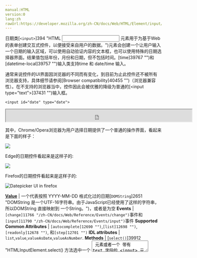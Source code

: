 ```yaml
---
manual:HTML
version:0
lang:zh
rawUrl:https://developer.mozilla.org/zh-CN/docs/Web/HTML/Element/input/date#Handling_browser_support
---
```






日期类[`<input>`]394 "HTML <input> 元素用于为基于Web的表单创建交互式控件，以便接受来自用户的数据。")元素会创建一个让用户输入一个日期的输入区域，可以使用自动验证内容的文本框，也可以使用特殊的日期选择器界面。结果值包括年份，月份和日期，但不包括时间。[time]39767 "")和[datetime-local]39757 "")输入类支持time 和 date/time 输入。



通常来说控件的UI界面因浏览器的不同而有变化，到目前为止此控件还不被所有浏览器支持，具体细节请参阅[Browser compatibility]40455 "")（浏览器兼容性）。在不支持的浏览器当中，控件因此会被优雅的降级为普通的[&lt;input type=&quot;text&quot;&gt;]37431 "")输入框。


```
<input id="date" type="date">
```


<iframe src='https://mdn.mozillademos.org/zh-CN/docs/Web/HTML/Element/Input/date$samples/Basic_example?revision=1358097' width='600' height='40'></iframe>





其中，Chrome/Opera浏览器为用户选择日期提供了一个普通的操作界面，看起来是下面的样子：



![](%39916.png "")



Edge的日期控件看起来是这样子的:



![](%39915.png "")



Firefox的日期控件看起来是这样子的:



![Datepicker UI in firefox](%39917.png "")


**[Value](%39812#Value "")** | 一个代表按照 YYYY-MM-DD 格式化过的日期[`DOMString`]2651 "DOMString 是一个UTF-16字符串。由于JavaScript已经使用了这样的字符串，所以DOMString 直接映射到 一个String。")，或者是为空 
**Events** | `[change]11766 "/zh-CN/docs/Web/Reference/Events/change")`事件和`[input]11790 "/zh-CN/docs/Web/Reference/Events/input")`事件 
**Supported Common Attributes** | `[autocomplete]12690 "")`,`[list]12698 "")`,`[readonly]12678 "")`, 和`[step]12701 "")` 
**IDL attributes** | `list`,`value`,`valueAsDate`,`valueAsNumber`. 
**Methods** | [`select()`]39912 "HTMLInputElement.select() 方法选中一个 <textarea> 元素或者一个 带有 text 字段的 <input> 元素里的所有内容。"),[`stepDown()`]12708 "此页面仍未被本地化, 期待您的翻译!"),[`stepUp()`]12710 "此页面仍未被本地化, 期待您的翻译!") 


## Value<a name="Value"></a>


一个[`DOMString`]2651 "DOMString 是一个UTF-16字符串。由于JavaScript已经使用了这样的字符串，所以DOMString 直接映射到 一个String。")代表着输入到输入框的日期值。您可以通过在`[value]12709 "")`属性中包含日期来为输入设置默认值，如下所示：


```
<input id="date" type="date" value="2017-06-01">
```


<iframe src='https://mdn.mozillademos.org/zh-CN/docs/Web/HTML/Element/Input/date$samples/Value?revision=1358097' width='600' height='40'></iframe>




有一点需要注意的是，在格式方面显示的日期与实际的不一样 — 显示的日期格式取决于用户浏览器的区域设定，而日期值的格式始终为`yyyy-mm-dd。`



当然你也可以在JavaScript中通过input元素的[`value`]39911 "此页面仍未被本地化, 期待您的翻译!")属性获取和设置日期值，例如:


```
var dateControl = document.querySelector('input[type="date"]');
dateControl.value = '2017-06-01';
```


这行代码查找类型为date的第一个input元素，并且将其值设置为2017-06-01（2017年6月1日）


## 使用日期输入控件<a name="使用日期输入控件"></a>


日期控件，一开始听起来可能觉得很方便。它们不仅提供了一个简单的日期选择UI界面，还规范了发往后台的数据格式，无论用户在什么区域。但是，由于浏览器支持的限制，&lt;input type=&quot;date&quot;&gt; 仍然存在一些问题。



我们将探寻一些关于 &lt;input type=&quot;date&quot;&gt; 基础的和更复杂的的用法，然后就以后减轻浏览器支持问题提供建议（请参阅[Handling browser support]40457 "")）。


### 日期控件基本用法<a name="日期控件基本用法"></a>


一个基础的 &lt;input&gt; 和[`<label>`]12227 "HTML 元素表示用户界面中项目的标题。")元素组合是 &lt;input type=&quot;date&quot;&gt; 最简单的使用方法，如下所示：


```
<form>
  <div>
    <label for="bday">Enter your birthday:</label>
    <input type="date" id="bday" name="bday">
  </div>
</form>
```


<iframe src='https://mdn.mozillademos.org/zh-CN/docs/Web/HTML/Element/Input/date$samples/Basic_uses_of_date?revision=1358097' width='600' height='40'></iframe>


### 设置日期最大和最小值<a name="设置日期最大和最小值"></a>


你可以通过`[min]12696 "")`和`[max]12697 "")`属性去限制用户的可选日期范围。在随后的例子中，我们将设定日期最小值为`2017-04-01`最大值为`2017-04-30`。


```
<form>
  <div>
    <label for="party">Choose your preferred party date:</label>
    <input type="date" id="party" name="party" min="2017-04-01" max="2017-04-30">
  </div>
</form>
```


<iframe src='https://mdn.mozillademos.org/zh-CN/docs/Web/HTML/Element/Input/date$samples/Setting_maximum_and_minimum_dates?revision=1358097' width='600' height='40'></iframe>



在结果中我们可以看到，只有2017年4月份的日期可选 — 输入框中可以编辑的部分只有 “日” 这部分，并且超出4月份以外的日期不能通过日期控件的选择小部件选择。



**注意**: 您应该可以使用step属性来改变每次最佳日期时步进（增加值）的天数（例如：或许你只希望使周六可以选）。但是，在编写本文的任何实现中，这似乎并不奏效。



### 控制输入框大小<a name="控制输入框大小"></a>


`<input type="date">`不支持表单属性`[size]12692 "")`. 对于大小需求，你必须祈求于[CSS]427 "")的帮助.


## 验证<a name="验证"></a>


默认情况下,`<input type="date">`对输入的值不会做任何校验。 UI实现通常不会让你输入任何不适日期的东西 — 这一点很有帮助 — 但是你任然可以留空或者 (在被优雅降级为`text`类型的输入框) 输入一个不合法的值 (例如： 4月32号)。



如果你使用`[min]12696 "")`和`[min]12696 "")`属性去限制可用日期 (参见[Setting maximum and minimum dates]40458 "")),对于支持的浏览器来说如果你尝试提交一个超出给定范围的日期，那么它将抛出一个错误。然而, 你必须检查这些结果以确保他们在这些日期范围内, 因为只有在用户设备上完全支持日期选择器的情况下，才能执行这些操作。



另外， 您可以使用`[required]12680 "")`属性强制填写日期, 如果你尝试提交一个未填写日期的域那么将会抛出错误。 至少在大多数浏览器是可以工作的。



让我们看一个例子 — 我们设置了日期的最大和最小值, 并且设定为必填:


```
<form>
  <div>
    <label for="party">Choose your preferred party date (required, April 1st to 20th):</label>
    <input type="date" id="party" name="party" min="2017-04-01" max="2017-04-20" required>
    <span class="validity"></span>
  </div>
  <div>
    <input type="submit">
  </div>
</form>
```


如果你尝试提交一个不完整日期的表单 (或者超出日期选择设定范围), 浏览器将会出现一个错误。 尝试一下这个例子:



<iframe src='https://mdn.mozillademos.org/zh-CN/docs/Web/HTML/Element/Input/date$samples/Validation?revision=1358097' width='600' height='100'></iframe>



这个截图是为那些浏览器不支持的人准备的:



![](%39918.png "")



这是上面例子使用的css。我们用[`:valid`]28248 ":valid CSS 伪类 表示任何其内容根据设置的输入类型正确地验证的<input> 或 <form> 元素。")and[`:invalid`]28015 "此页面仍未被本地化, 期待您的翻译!")属性去命名，以区别当前值的有效性 。我们必须把图标放在 input 旁边的[`<span>`]24248 "HTML <span> 元素是短语内容的通用行内容器，并没有任何特殊语义。可以使用它来编组元素以达到某种样式意图（通过使用类或者Id属性），或者这些元素有着共同的属性，比如lang。应该在没有其他合适的语义元素时才使用它。<span> 与 <div> 元素很相似，但 <div> 是一个 块元素 而 <span> 则是  行内元素 .")里面，而并不是它本身, 因为在Chrome中被放置在表单中生成的内容不能有效的样式化或者显示。


```
div {
    margin-bottom: 10px;
    display: flex;
    align-items: center;
}

label {
  display: inline-block;
  width: 300px;
}

input:invalid+span:after {
    content: '✖';
    padding-left: 5px;
}

input:valid+span:after {
    content: '✓';
    padding-left: 5px;
}
```


**重要**: HTML表单验证并不能替代脚本去确保输入值是有效的格式。一些人很容易调整HTML绕过验证，或者完全移除验证.。当然一些人也可能很容易的绕过你的验证，直接把数据提交到你的服务器。如果你的服务器无法验证它接收到的数据，当提交了不正确的数据之后可能会导致灾难性的后果 (或者数据量太大，错误的类型等等).



## 处理浏览器支持<a name="处理浏览器支持"></a>


正如刚才提到的，在编写本文时使用日期输入的主要问题就是 {anch(&quot;Browser compatibility&quot;, &quot;browser support&quot;)}} （浏览器支持）. 举一个例子, 在安卓系统的Firefox中选择器是这样子的:



![](%39919.png "")



在不支持的浏览器上会被降级为文本输入框, 但这同时带来了用户界面不统一（呈现的控件不同）和数据处理方面的问题。



第二个问题更为严重；正如我们早些时候提到的，对于日期输入框， 实际值总是会被格式化微`yyyy-mm-dd`. 另一方面对于文本输入框，默认情况下浏览器并不知道日期格式应该怎么样被格式化， 而且人们书写日期格式的方式有很多，例如:


* `ddmmyyyy`
* `dd/mm/yyyy`
* `mm/dd/yyyy`
* `dd-mm-yyyy`
* `mm-dd-yyyy`
* `Month dd yyyy`


解决这些问题的方法之一就是放置一个`[pattern]12693 "")`属性在日期控件上 。即使日期输入不使用它，文本输入将会用到。例如， 请尝试在不支持的浏览器上看下面的例子:


```
<form>
  <div>
    <label for="bday">Enter your birthday:</label>
    <input type="date" id="bday" name="bday" required pattern="[0-9]{4}-[0-9]{2}-[0-9]{2}">
    <span class="validity"></span>
  </div>
  <div>
    <input type="submit">
  </div>
</form>
```


<iframe src='https://mdn.mozillademos.org/zh-CN/docs/Web/HTML/Element/Input/date$samples/Handling_browser_support?revision=1358097' width='600' height='100'></iframe>



如果你尝试提交，如果你的输入不符合正则表达式`nnn-nn-nn`（`n`是0到9的数字）， 你将会看到浏览器显示一个错误(并且高亮显示输入无效) 。 当然，这并不能阻止人们输入无效的日期或者格式不正确的日期，例如`yyyy-dd-mm`(而我们想要的`yyyy-mm-dd`)。因此我们仍然有一个问题。



目前以跨浏览器方式处理表单中日期的最佳方式是让用户在单独的控件中输入 日 ， 月 和 年 ([`<select>`]13029 "HTML select (<select>) 元素是一种表单控件，可创建选项菜单。菜单内的选项为<option> , 可以由 <optgroup> 元素分组。选项可以被用户预先选择。")元素正越来越受欢迎; 请看下面的实现), 或者使用JavaScript库， 例如[jQuery date picker]39924 "").


## 例子<a name="例子"></a>


在这个例子中，我们创建了两组用于选择日期的UI元素: 一个本地`<input type="date">`选择器 和 一组三个[`<select>`]13029 "HTML select (<select>) 元素是一种表单控件，可创建选项菜单。菜单内的选项为<option> , 可以由 <optgroup> 元素分组。选项可以被用户预先选择。")元素用于选择不支持本地输入的旧浏览器中的日期。



<iframe src='https://mdn.mozillademos.org/zh-CN/docs/Web/HTML/Element/Input/date$samples/Examples?revision=1358097' width='600' height='100'></iframe>


### HTML<a name="HTML"></a>


HTML看起来像这样:


```
<form>
    <div class="nativeDatePicker">
      <label for="bday">Enter your birthday:</label>
      <input type="date" id="bday" name="bday">
      <span class="validity"></span>
    </div>
    <p class="fallbackLabel">Enter your birthday:</p>
    <div class="fallbackDatePicker">
      <span>
        <label for="day">Day:</label>
        <select id="day" name="day">
        </select>
      </span>
      <span>
        <label for="month">Month:</label>
        <select id="month" name="month">
          <option selected>January</option>
          <option>February</option>
          <option>March</option>
          <option>April</option>
          <option>May</option>
          <option>June</option>
          <option>July</option>
          <option>August</option>
          <option>September</option>
          <option>October</option>
          <option>November</option>
          <option>December</option>
        </select>
      </span>
      <span>
        <label for="year">Year:</label>
        <select id="year" name="year">
        </select>
      </span>
    </div>
</form>
```


月份是写死的 (因为月份是固定的), 而日和年的值是根据当前选择的月份和年份（日的判定需要月份和年份）以及当年 动态生成的(请参阅下面的代码注释，他们详细的阐释了这些功能是如何工作的。)


### JavaScript<a name="JavaScript"></a>


代码的另一部分也可能是最有意思的部分那就是特征检验代码 — 去检测浏览器是否支持`<input type="date">`, 我们创建一个新的[`<input>`]394 "HTML <input> 元素用于为基于Web的表单创建交互式控件，以便接受来自用户的数据。")元素, 设置它的`type`为`date`,然后立刻检查它的类型 —不支持的浏览器将会返回`text`, 因为`date`类型会被优雅的降级为`text`。如果`<input type="date">`不被浏览器支持, 我们隐藏本地选取器并用备用选取器UI ([`<select>`]13029 "HTML select (<select>) 元素是一种表单控件，可创建选项菜单。菜单内的选项为<option> , 可以由 <optgroup> 元素分组。选项可以被用户预先选择。")) 替代.


```
// define variables
var nativePicker = document.querySelector('.nativeDatePicker');
var fallbackPicker = document.querySelector('.fallbackDatePicker');
var fallbackLabel = document.querySelector('.fallbackLabel');

var yearSelect = document.querySelector('#year');
var monthSelect = document.querySelector('#month');
var daySelect = document.querySelector('#day');

// hide fallback initially
fallbackPicker.style.display = 'none';
fallbackLabel.style.display = 'none';

// test whether a new date input falls back to a text input or not
var test = document.createElement('input');
test.type = 'date';

// if it does, run the code inside the if() {} block
if(test.type === 'text') {
  // hide the native picker and show the fallback
  nativePicker.style.display = 'none';
  fallbackPicker.style.display = 'block';
  fallbackLabel.style.display = 'block';

  // populate the days and years dynamically
  // (the months are always the same, therefore hardcoded)
  populateDays(monthSelect.value);
  populateYears();
}

function populateDays(month) {
  // delete the current set of <option> elements out of the
  // day <select>, ready for the next set to be injected
  while(daySelect.firstChild){
    daySelect.removeChild(daySelect.firstChild);
  }

  // Create variable to hold new number of days to inject
  var dayNum;

  // 31 or 30 days?
  if(month === 'January' || month === 'March' || month === 'May' || month === 'July' || month === 'August' || month === 'October' || month === 'December') {
    dayNum = 31;
  } else if(month === 'April' || month === 'June' || month === 'September' || month === 'November') {
    dayNum = 30;
  } else {
  // If month is February, calculate whether it is a leap year or not
    var year = yearSelect.value;
    (year - 2016) % 4 === 0 ? dayNum = 29 : dayNum = 28;
  }

  // inject the right number of new <option> elements into the day <select>
  for(i = 1; i <= dayNum; i++) {
    var option = document.createElement('option');
    option.textContent = i;
    daySelect.appendChild(option);
  }

  // if previous day has already been set, set daySelect's value
  // to that day, to avoid the day jumping back to 1 when you
  // change the year
  if(previousDay) {
    daySelect.value = previousDay;

    // If the previous day was set to a high number, say 31, and then
    // you chose a month with less total days in it (e.g. February),
    // this part of the code ensures that the highest day available
    // is selected, rather than showing a blank daySelect
    if(daySelect.value === "") {
      daySelect.value = previousDay - 1;
    }

    if(daySelect.value === "") {
      daySelect.value = previousDay - 2;
    }

    if(daySelect.value === "") {
      daySelect.value = previousDay - 3;
    }
  }
}

function populateYears() {
  // get this year as a number
  var date = new Date();
  var year = date.getFullYear();

  // Make this year, and the 100 years before it available in the year <select>
  for(var i = 0; i <= 100; i++) {
    var option = document.createElement('option');
    option.textContent = year-i;
    yearSelect.appendChild(option);
  }
}

// when the month or year <select> values are changed, rerun populateDays()
// in case the change affected the number of available days
yearSelect.onchange = function() {
  populateDays(monthSelect.value);
}

monthSelect.onchange = function() {
  populateDays(monthSelect.value);
}

//preserve day selection
var previousDay;

// update what day has been set to previously
// see end of populateDays() for usage
daySelect.onchange = function() {
  previousDay = daySelect.value;
}
```


**注意**: 请记住有些年份有53周 (请看[Weeks per year]39925 ""))! 当你开发应用程序时需要考虑到这一点。



## 规范<a name="规范"></a>

Specification | Status | Comments 
 ---  |  ---  |  ---  | 
[HTML Living Standard<br></br><small>&lt;input type=&quot;date&quot;&gt;</small>]39926 "") | Living Standard |  
[HTML5<br></br><small>&lt;input type=&quot;date&quot;&gt;</small>]39927 "") | Recommendation |  


## 浏览器兼容性<a name="浏览器兼容性"></a>


**[We&#39;re converting our compatibility data into a machine-readable JSON format]3344 "")**. This compatibility table still uses the old format, because we haven&#39;t yet converted the data it contains.**[Find out how you can help!]3392 "")**


* 
* 

Feature | Chrome | Edge | Firefox (Gecko) | Internet Explorer | Opera | Safari 
Basic support | 20 | 12 | [57]16161 "Released on 2017-11-28.")(57) | 未实现 | 10.62 | 未实现<sup>[1]</sup> 





[1] It is recognized but there is no UI.


## 也可以参见<a name="也可以参见"></a>

* 通用的[`<input>`]394 "HTML <input> 元素用于为基于Web的表单创建交互式控件，以便接受来自用户的数据。")元素 和 用于操作他的接口,[`HTMLInputElement`]2762 "HTMLInputElement 接口提供了特定的属性和方法（继承自常规的HTML元素接口）用于管理输入元素的布局和外观。")
* [Date and Time picker tutorial]39928 "")




